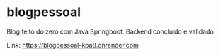 # blogpessoal
Blog feito do zero com Java Springboot. Backend concluído e validado

Link: https://blogpessoal-kpa8.onrender.com
